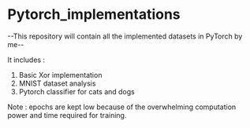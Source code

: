 # Pytorch_implementations

--This repository will contain all the implemented datasets in PyTorch by me-- 

It includes :

 1. Basic Xor implementation
 2. MNIST dataset analysis
 3. Pytorch classifier for cats and dogs
 
 Note : epochs are kept low because of the overwhelming computation power and time required for training. 
